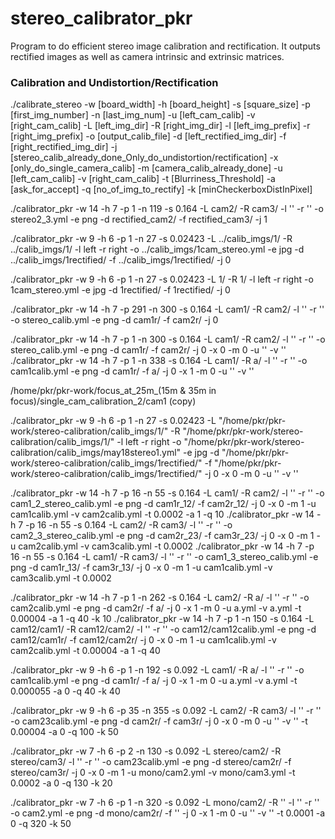 # stereo_calibrator_pkr

Program to do efficient stereo image calibration and rectification. It outputs rectified images as well as camera intrinsic and extrinsic matrices.

### Calibration and Undistortion/Rectification

./calibrate_stereo -w [board_width] -h [board_height] -s [square_size] -p [first_img_number] -n [last_img_num] -u [left_cam_calib] -v [right_cam_calib] -L [left_img_dir] -R [right_img_dir] -l [left_img_prefix] -r [right_img_prefix] -o [output_calib_file] -d [left_rectified_img_dir] -f [right_rectified_img_dir] -j [stereo_calib_already_done_Only_do_undistortion/rectification] -x [only_do_single_camera_calib] -m [camera_calib_already_done] -u [left_cam_calib] -v [right_cam_calib] -t [Blurriness_Threshold] -a [ask_for_accept] -q [no_of_img_to_rectify] -k [minCheckerboxDistInPixel]

./calibrator_pkr -w 14 -h 7 -p 1 -n 119 -s 0.164 -L cam2/ -R cam3/ -l '' -r '' -o stereo2_3.yml -e png -d rectified_cam2/ -f rectified_cam3/ -j 1

./calibrator_pkr -w 9 -h 6  -p 1 -n 27 -s 0.02423 -L ../calib_imgs/1/ -R ../calib_imgs/1/ -l left -r right -o ../calib_imgs/1cam_stereo.yml -e jpg -d ../calib_imgs/1rectified/ -f ../calib_imgs/1rectified/ -j 0

./calibrator_pkr -w 9 -h 6  -p 1 -n 27 -s 0.02423 -L 1/ -R 1/ -l left -r right -o 1cam_stereo.yml -e jpg -d 1rectified/ -f 1rectified/ -j 0

./calibrator_pkr -w 14 -h 7 -p 291 -n 300 -s 0.164 -L cam1/ -R cam2/ -l '' -r '' -o stereo_calib.yml -e png -d cam1r/ -f cam2r/ -j 0


./calibrator_pkr -w 14 -h 7 -p 1 -n 300 -s 0.164 -L cam1/ -R cam2/ -l '' -r '' -o stereo_calib.yml -e png -d cam1r/ -f cam2r/ -j 0 -x 0 -m 0 -u '' -v ''
./calibrator_pkr -w 14 -h 7 -p 1 -n 338 -s 0.164 -L cam1/ -R a/ -l '' -r '' -o cam1calib.yml -e png -d cam1r/ -f a/ -j 0 -x 1 -m 0 -u '' -v ''


/home/pkr/pkr-work/focus_at_25m_(15m & 35m in focus)/single_cam_calibration_2/cam1 (copy)

./calibrator_pkr -w 9 -h 6 -p 1 -n 27 -s 0.02423 -L "/home/pkr/pkr-work/stereo-calibration/calib_imgs/1/" -R "/home/pkr/pkr-work/stereo-calibration/calib_imgs/1/" -l left -r right -o "/home/pkr/pkr-work/stereo-calibration/calib_imgs/may18stereo1.yml" -e jpg -d "/home/pkr/pkr-work/stereo-calibration/calib_imgs/1rectified/" -f "/home/pkr/pkr-work/stereo-calibration/calib_imgs/1rectified/" -j 0 -x 0 -m 0 -u '' -v ''



./calibrator_pkr -w 14 -h 7 -p 16 -n 55 -s 0.164 -L cam1/ -R cam2/ -l '' -r '' -o cam1_2_stereo_calib.yml -e png -d cam1r_12/ -f cam2r_12/ -j 0 -x 0 -m 1 -u cam1calib.yml -v cam2calib.yml -t 0.0002 -a 1 -q 10
./calibrator_pkr -w 14 -h 7 -p 16 -n 55 -s 0.164 -L cam2/ -R cam3/ -l '' -r '' -o cam2_3_stereo_calib.yml -e png -d cam2r_23/ -f cam3r_23/ -j 0 -x 0 -m 1 -u cam2calib.yml -v cam3calib.yml -t 0.0002
./calibrator_pkr -w 14 -h 7 -p 16 -n 55 -s 0.164 -L cam1/ -R cam3/ -l '' -r '' -o cam1_3_stereo_calib.yml -e png -d cam1r_13/ -f cam3r_13/ -j 0 -x 0 -m 1 -u cam1calib.yml -v cam3calib.yml -t 0.0002


./calibrator_pkr -w 14 -h 7 -p 1 -n 262 -s 0.164 -L cam2/ -R a/ -l '' -r '' -o cam2calib.yml -e png -d cam2r/ -f a/ -j 0 -x 1 -m 0 -u a.yml -v a.yml -t 0.00004 -a 1 -q 40 -k 10
./calibrator_pkr -w 14 -h 7 -p 1 -n 150 -s 0.164 -L cam12/cam1/ -R cam12/cam2/ -l '' -r '' -o cam12/cam12calib.yml -e png -d cam12/cam1r/ -f cam12/cam2r/ -j 0 -x 0 -m 1 -u cam1calib.yml -v cam2calib.yml -t 0.00004 -a 1 -q 40

./calibrator_pkr -w 9 -h 6 -p 1 -n 192 -s 0.092 -L cam1/ -R a/ -l '' -r '' -o cam1calib.yml -e png -d cam1r/ -f a/ -j 0 -x 1 -m 0 -u a.yml -v a.yml -t 0.000055 -a 0 -q 40 -k 40

./calibrator_pkr -w 9 -h 6 -p 35 -n 355 -s 0.092 -L cam2/ -R cam3/ -l '' -r '' -o cam23calib.yml -e png -d cam2r/ -f cam3r/ -j 0 -x 0 -m 0 -u '' -v '' -t 0.00004 -a 0 -q 100 -k 50


./calibrator_pkr -w 7 -h 6 -p 2 -n 130 -s 0.092 -L stereo/cam2/ -R stereo/cam3/ -l '' -r '' -o cam23calib.yml -e png -d stereo/cam2r/ -f stereo/cam3r/ -j 0 -x 0 -m 1 -u mono/cam2.yml -v mono/cam3.yml -t 0.0002 -a 0 -q 130 -k 20

./calibrator_pkr -w 7 -h 6 -p 1 -n 320 -s 0.092 -L mono/cam2/ -R '' -l '' -r '' -o cam2.yml -e png -d mono/cam2r/ -f '' -j 0 -x 1 -m 0 -u '' -v '' -t 0.0001 -a 0 -q 320 -k 50
